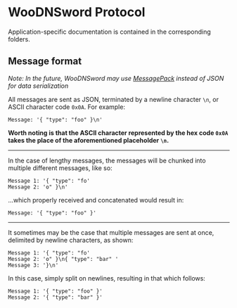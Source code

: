 # WooDNSword Protocol
Application-specific documentation is contained in the corresponding folders.

## Message format
*Note: In the future, WooDNSword may use [MessagePack](http://msgpack.org)
instead of JSON for data serialization*

All messages are sent as JSON, terminated by a newline character `\n`, or ASCII
character code `0x0A`. For example:

	Message: '{ "type": "foo" }\n'

**Worth noting is that the ASCII character represented by the hex code
`0x0A` takes the place of the aforementioned placeholder `\n`.**

---

In the case of lengthy messages, the messages will be
chunked into multiple different messages, like so:

    Message 1: '{ "type": "fo'
    Message 2: 'o" }\n'

...which properly received and concatenated would result in:

    Message: '{ "type": "foo" }'

---

It sometimes may be the case that multiple messages are sent at once,
delimited by newline characters, as shown:

    Message 1: '{ "type": "fo'
    Message 2: 'o" }\n{ "type": "bar" '
    Message 3: '}\n'

In this case, simply split on newlines, resulting in that which follows:

	Message 1: '{ "type": "foo" }'
	Message 2: '{ "type": "bar" }'
